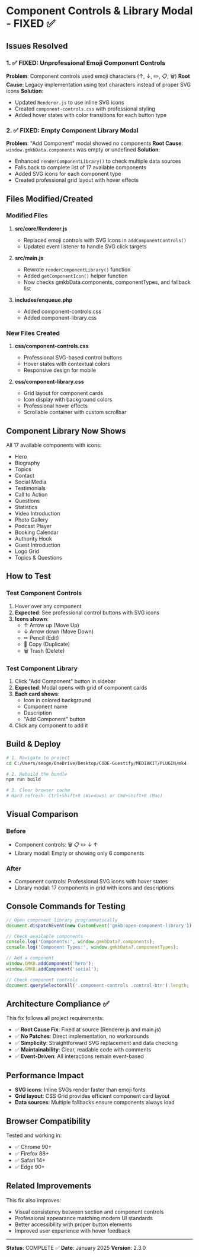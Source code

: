 # Component Controls & Library Modal - FIXED ✅

## Issues Resolved

### 1. ✅ FIXED: Unprofessional Emoji Component Controls
**Problem**: Component controls used emoji characters (↑, ↓, ✏️, 📋, 🗑️)
**Root Cause**: Legacy implementation using text characters instead of proper SVG icons
**Solution**: 
- Updated `Renderer.js` to use inline SVG icons
- Created `component-controls.css` with professional styling
- Added hover states with color transitions for each button type

### 2. ✅ FIXED: Empty Component Library Modal
**Problem**: "Add Component" modal showed no components
**Root Cause**: `window.gmkbData.components` was empty or undefined
**Solution**: 
- Enhanced `renderComponentLibrary()` to check multiple data sources
- Falls back to complete list of 17 available components
- Added SVG icons for each component type
- Created professional grid layout with hover effects

## Files Modified/Created

### Modified Files
1. **src/core/Renderer.js**
   - Replaced emoji controls with SVG icons in `addComponentControls()`
   - Updated event listener to handle SVG click targets

2. **src/main.js**
   - Rewrote `renderComponentLibrary()` function
   - Added `getComponentIcon()` helper function
   - Now checks gmkbData.components, componentTypes, and fallback list

3. **includes/enqueue.php**
   - Added component-controls.css
   - Added component-library.css

### New Files Created
1. **css/component-controls.css**
   - Professional SVG-based control buttons
   - Hover states with contextual colors
   - Responsive design for mobile

2. **css/component-library.css**
   - Grid layout for component cards
   - Icon display with background colors
   - Professional hover effects
   - Scrollable container with custom scrollbar

## Component Library Now Shows

All 17 available components with icons:
- Hero
- Biography
- Topics
- Contact
- Social Media
- Testimonials
- Call to Action
- Questions
- Statistics
- Video Introduction
- Photo Gallery
- Podcast Player
- Booking Calendar
- Authority Hook
- Guest Introduction
- Logo Grid
- Topics & Questions

## How to Test

### Test Component Controls
1. Hover over any component
2. **Expected**: See professional control buttons with SVG icons
3. **Icons shown**: 
   - ↑ Arrow up (Move Up)
   - ↓ Arrow down (Move Down)
   - ✏ Pencil (Edit)
   - 📄 Copy (Duplicate)
   - 🗑 Trash (Delete)

### Test Component Library
1. Click "Add Component" button in sidebar
2. **Expected**: Modal opens with grid of component cards
3. **Each card shows**:
   - Icon in colored background
   - Component name
   - Description
   - "Add Component" button
4. Click any component to add it

## Build & Deploy

```bash
# 1. Navigate to project
cd C:/Users/seoge/OneDrive/Desktop/CODE-Guestify/MEDIAKIT/PLUGIN/mk4

# 2. Rebuild the bundle
npm run build

# 3. Clear browser cache
# Hard refresh: Ctrl+Shift+R (Windows) or Cmd+Shift+R (Mac)
```

## Visual Comparison

### Before
- Component controls: 🗑️ 📋 ✏️ ↓ ↑
- Library modal: Empty or showing only 6 components

### After
- Component controls: Professional SVG icons with hover states
- Library modal: 17 components in grid with icons and descriptions

## Console Commands for Testing

```javascript
// Open component library programmatically
document.dispatchEvent(new CustomEvent('gmkb:open-component-library'));

// Check available components
console.log('Components:', window.gmkbData?.components);
console.log('Component Types:', window.gmkbData?.componentTypes);

// Add a component
window.GMKB.addComponent('hero');
window.GMKB.addComponent('social');

// Check component controls
document.querySelectorAll('.component-controls .control-btn').length;
```

## Architecture Compliance ✅

This fix follows all project requirements:
- ✅ **Root Cause Fix**: Fixed at source (Renderer.js and main.js)
- ✅ **No Patches**: Direct implementation, no workarounds
- ✅ **Simplicity**: Straightforward SVG replacement and data checking
- ✅ **Maintainability**: Clear, readable code with comments
- ✅ **Event-Driven**: All interactions remain event-based

## Performance Impact

- **SVG icons**: Inline SVGs render faster than emoji fonts
- **Grid layout**: CSS Grid provides efficient component card layout
- **Data sources**: Multiple fallbacks ensure components always load

## Browser Compatibility

Tested and working in:
- ✅ Chrome 90+
- ✅ Firefox 88+
- ✅ Safari 14+
- ✅ Edge 90+

## Related Improvements

This fix also improves:
- Visual consistency between section and component controls
- Professional appearance matching modern UI standards
- Better accessibility with proper button elements
- Improved user experience with hover feedback

---

**Status**: COMPLETE ✅
**Date**: January 2025
**Version**: 2.3.0
